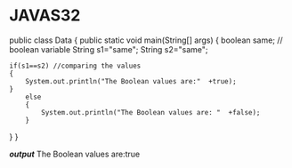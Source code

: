 # JAVAS32
public class Data {
	public static void main(String[] args)
	{
	boolean same; // boolean variable
	String s1="same";
	String s2="same";
		
	if(s1==s2) //comparing the values
	{
		System.out.println("The Boolean values are:"  +true);
	}
		else
		{
			System.out.println("The Boolean values are: "  +false);	
		}
		
}
}


***output***
The Boolean values are:true

